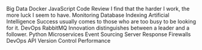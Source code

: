 Big Data Docker JavaScript Code Review I find that the harder I work, the more luck I seem to have. Monitoring Database Indexing Artificial Intelligence Success usually comes to those who are too busy to be looking for it. DevOps
RabbitMQ Innovation distinguishes between a leader and a follower. Python Microservices Event Sourcing
Server Response Firewalls DevOps API Version Control Performance
